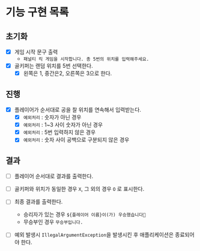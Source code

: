 # 기능 구현 목록
## 초기화
- [X] 게임 시작 문구 출력
  - `패널티 킥 게임을 시작합니다.
    총 5번의 위치를 입력해주세요.`
- [X] 골키퍼는 랜덤 위치를 5번 선택한다.
  - [X] 왼쪽은 1, 중간은2, 오른쪽은 3으로 한다.

## 진행
- [X] 플레이어가 순서대로 공을 찰 위치를 연속해서 입력받는다.
  - [X] `예외처리` : 숫자가 아닌 경우 
  - [X] `예외처리` : 1~3 사이 숫자가 아닌 경우
  - [X] `예외처리` : 5번 입력하지 않은 경우
  - [X] `예외처리` : 숫자 사이 공백으로 구분되지 않은 경우

## 결과
- [ ] 플레이어 순서대로 결과를 출력한다.
- [ ] 골키퍼와 위치가 동일한 경우 `X`, 그 외의 경우 `O` 로 표시한다.
- [ ] 최종 결과를 출력한다.
  - 승리자가 있는 경우 `${플레이어 이름}이(가) 우승했습니다🎉`
  - 무승부인 경우 `무승부입니다.`

- [ ] 예외 발생시 `IllegalArgumentException`을 발생시킨 후 애플리케이션은 종료되어야 한다.
